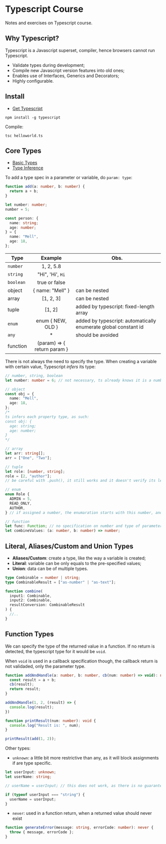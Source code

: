 # Typescript Course

Notes and exercises on Typescript course.

## Why Typescript?

Typescript is a Javascript superset, compiler, hence browsers cannot run Typescript.

- Validate types during development;
- Compile new Javascript version features into old ones;
- Enables use of Interfaces, Generics and Decorators;
- Highly configurable.

## Install

- [Get Typescript](https://www.typescriptlang.org/index.html#download-links)

```
npm install -g typescript
```

Compile:

```
tsc helloworld.ts
```

## Core Types

- [Basic Types](https://www.typescriptlang.org/docs/handbook/basic-types.html)
- [Type Inference](https://www.typescriptlang.org/docs/handbook/type-inference.html)

To add a type spec in a parameter or variable, do `param: type`:

```typescript
function add(a: number, b: number) {
  return a + b;
}

let number: number;
number = 5;

const person: {
  name: string;
  age: number;
} = {
  name: "Mell",
  age: 18,
};
```

| Type      |           Example           | Obs.                                                            |
| --------- | :-------------------------: | --------------------------------------------------------------- |
| `number`  |          1, 2, 5.8          |
| `string`  |      "Hi", 'Hi', `Hi`       |
| `boolean` |        true or false        |
| object    |      { name: "Mell" }       | can be nested                                                   |
| array     |          [1, 2, 3]          | can be nested                                                   |
| tuple     |           [1, 2]            | added by typescript: fixed-length array                         |
| `enum`    |      enum { NEW, OLD }      | added by typescript: automatically enumerate global constant id |
| `any`     |             \*              | should be avoided                                               |
| function  | (param) => { return param } |

There is not always the need to specify the type. When creating a variable with certain value, Typescript _infers_ its type:

```typescript
// number, string, boolean
let number: number = 6; // not necessary, ts already knows it is a number

// object
const obj = {
  name: "Mell",
  age: 18,
};
/*
ts infers each property type, as such:
const obj: {
  age: string;
  age: number;
}
*/

// array
let arr: string[];
arr = ["One", "Two"];

// tuple
let role: [number, string];
role = [2, "author"];
// be careful with .push(), it still works and it doesn't verify its length

// enum
enum Role {
  ADMIN = 5,
  READ_ONLY,
  AUTHOR,
} // if assigned a number, the enumaration starts with this number, and it is incremented by 1 for the next ones

// function
let func: Function; // no specification on number and type of parameters, nor the returned value
let combineValues: (a: number, b: number) => number;
```

## Literal, Aliases/Custom and Union Types

- **Aliases/Custom**: create a type, like the way a variable is created;
- **Literal**: variable can be only equals to the pre-specified values;
- **Union**: data can be of multiple types.

```typescript
type Combinable = number | string;
type CombinableResult = ["as-number" | "as-text"];

function combine(
  input1: Combinable,
  input2: Combinable,
  resultConversion: CombinableResult
) {
  //..
}
```

## Function Types

We can specify the type of the returned value in a function. If no return is detected, the typescript type for it would be `void`.

When `void` is used in a callback specification though, the callback return is not validaded, only the parameter type.

```typescript
function addAndHandle(a: number, b: number, cb(num: number) => void): number {
  const result = a + b;
  cb(result);
  return result;
}

addAndHandle(1, 2, (result) => {
  console.log(result);
})

function printResult(num: number): void {
  console.log("Result is: ", num);
}

printResult(add(1, 2));
```

Other types:

- `unknown`: a little bit more restrictive than any, as it will block assignments if are type specific.

```typescript
let userInput: unknown;
let userName: string;

// userName = userInput; // this does not work, as there is no guarantee that userInput will be a string

if (typeof userInput === "string") {
  userName = userInput;
}
```

- `never`: used in a function return, when a returned value should never exist

```typescript
function generateError(message: string, errorCode: number): never {
  throw { message, errorCode };
}
```
